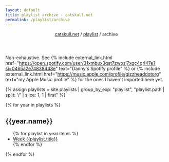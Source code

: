 ```yaml
---
layout: default
title: playlist archive - catskull.net
permalink: /playlist/archive
---
```

<header>
	<nav>
		<a href="/">catskull.net</a> / <a href="/playlist">playlist</a> / archive
	</nav>
</header>

Non-exhaustive. See {% include external_link.html href="https://open.spotify.com/user/31xmbux3qst7zwosj7xgc4qrl47e?si=0465a2e74838448e" text="Danny's Spotify profile" %} or {% include external_link.html href="https://music.apple.com/profile/gizzheaddotorg" text="my Apple Music profile" %} for the ones I haven't imported here yet.

{% assign playlists = site.playlists | group_by_exp: "playlist", "playlist.path | split: '/' | slice: 1, 1 | first" %}

{% for year in playlists %}
<h2>{{year.name}}</h2>
<ul>
	{% for playlist in year.items %}
		<li>
			<a href="{{playlist.url}}">Week {{playlist.title}}</a>
		</li>
	{% endfor %}
</ul>
{% endfor %}
